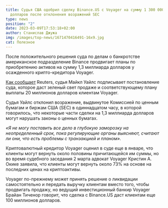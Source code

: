 ```yaml
---
title: Судья США одобрил сделку Binance.US с Voyager на сумму 1 300 000 000
  долларов после отклонения возражений SEC
type: news
position: "2"
date: 2023-03-09T17:53:18+02:00
author: Станислав Джужа
img: /images/top-news/1671470416491-16x9.jpg
cat: Полезное
---
```

После положительного решения суда по делам о банкротстве американское подразделение Binance продвигает планы по приобретению активов на сумму 1,3 миллиарда долларов у осажденного крипто-кредитора Voyager.

[Как сообщает](https://www.reuters.com/legal/us-bankruptcy-judge-approves-binanceus-13-bln-deal-voyager-2023-03-07/#:~:text=U.S.%20Bankruptcy%20Judge%20Michael%20Wiles,assets%20deposited%20by%20Voyager%20customers) Reuters, судья Майкл Уайлс подписывает постановление суда, которое даст зеленый свет продаже и соответствующему плану выплаты 20 миллионов долларов клиентам Voyager.

Судья Уайлс отклонил возражение, выдвинутое Комиссией по ценным бумагам и биржам США (SEC) в одиннадцатом часу, в которой говорилось, что некоторые части сделки на 1,3 миллиарда долларов могут нарушать законы о ценных бумагах.

*«Я не могу поставить все дело в глубокую заморозку на неопределенный срок, пока регулирующие органы выясняют, считают ли они, что есть проблемы с транзакцией и планом».*

Криптовалютный кредитор Voyager оценил в суде еще в январе, что клиенты могут вернуть около половины причитающейся им суммы, но во время судебного заседания 2 марта адвокат Voyager Кристин А. Окике заявила, что клиенты могут вернуть около 73% на основе на последних ценах на криптоактивы.

Voyager по-прежнему может принять решение о ликвидации самостоятельно и передать выручку клиентам вместо того, чтобы продвигать продажу, но ведущий инвестиционный банкир Voyager Брайан Тиченор говорит, что сделка с Binance.US даст клиентам еще 100 миллионов долларов.